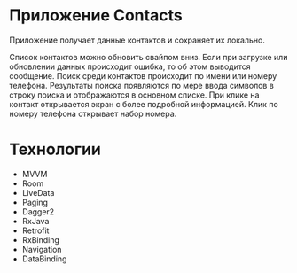 # Приложение Contacts 
Приложение получает данные контактов и сохраняет их локально.

Список контактов можно обновить свайпом вниз. Если при загрузке или обновлении данных происходит ошибка, то об этом выводится сообщение. Поиск среди контактов происходит по имени или номеру телефона. Результаты поиска появляются по мере ввода символов в строку поиска и отображаются в основном списке. При клике на контакт открывается экран с более подробной информацией. Клик по номеру телефона открывает набор номера.

# Технологии
 - MVVM
 - Room
 - LiveData
 - Paging
 - Dagger2
 - RxJava
 - Retrofit
 - RxBinding
 - Navigation
 - DataBinding
